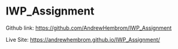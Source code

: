 # IWP_Assignment

Github link: https://github.com/AndrewHembrom/IWP_Assignment

Live Site: https://andrewhembrom.github.io/IWP_Assignment/
